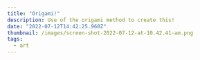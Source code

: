```yaml
---
title: "Origami!"
description: Use of the origami method to create this!
date: "2022-07-12T14:42:25.960Z"
thumbnail: /images/screen-shot-2022-07-12-at-10.42.41-am.png
tags:
  - art
---
```

